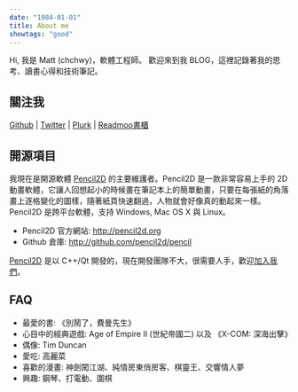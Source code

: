 ```yaml
---
date: "1984-01-01"
title: About me
showtags: "good"
---
```


Hi, 我是 Matt (chchwy)，軟體工程師。
歡迎來到我 BLOG，這裡記錄著我的思考、讀書心得和技術筆記。

## 關注我

[<i class="fa fa-github fa-fw"></i> Github](http://github.com/chchwy) |
[<i class="fa fa-twitter fa-fw"></i>Twitter](http://twitter.com/chchwy) |
[<i class="fa fa-pinterest fa-fw"></i>Plurk](http://www.plurk.com/chchwy) |
[<i class="fa fa-book fa-fw"></i>Readmoo書櫃](http://www.anobii.com/chchwy)

## 開源項目

我現在是開源軟體 [Pencil2D][0] 的主要維護者。Pencil2D 是一款非常容易上手的 2D 動畫軟體，它讓人回想起小的時候畫在筆記本上的簡單動畫，只要在每張紙的角落畫上逐格變化的圖樣，隨著紙頁快速翻過，人物就會好像真的動起來一樣。 Pencil2D 是跨平台軟體，支持 Windows, Mac OS X 與 Linux。

- Pencil2D 官方網站: <http://pencil2d.org>
- Github 倉庫: <http://github.com/pencil2d/pencil>

[Pencil2D][0] 是以 C++/Qt 開發的，現在開發團隊不大，很需要人手，歡迎[加入我們][1]。

[0]: http://pencil2d.org "Pencil2D"
[1]: http://github.com/pencil2d/pencil "Pencil2D development"

## FAQ

- 最愛的書: 《別鬧了，費曼先生》
- 心目中的經典遊戲: Age of Empire II (世紀帝國二) 以及 《X-COM: 深海出擊》
- 偶像: Tim Duncan
- 愛吃: 高麗菜
- 喜歡的漫畫: 神劍闖江湖、純情房東俏房客、棋靈王、交響情人夢
- 興趣: 鋼琴、打電動、圍棋
